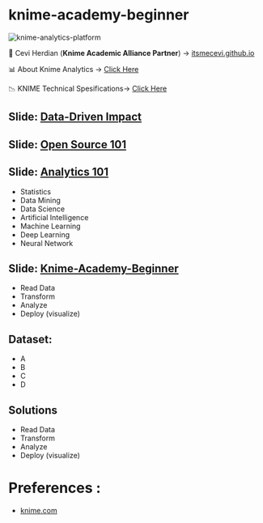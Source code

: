 # knime-academy-beginner


![knime-analytics-platform](https://user-images.githubusercontent.com/27078712/87846281-fe2c9280-c8f8-11ea-8133-911cb9cbb27b.png)



<span>&#129311;</span> Cevi Herdian (**Knime Academic Alliance Partner**)  -> [itsmecevi.github.io](https://itsmecevi.github.io/) 

<span>&#128202;</span> About Knime Analytics -> [Click Here](https://www.knime.com/about)

<span>&#128201;</span> KNIME Technical Spesifications-> [Click Here](https://www.knime.com/software-overview)


## Slide: [Data-Driven Impact](https://www.canva.com/design/DAECRX1XUqM/YTKBGJUGmpKLscGY8Nr9zw/view?utm_content=DAECRX1XUqM&utm_campaign=designshare&utm_medium=link&utm_source=sharebutton)

## Slide: [Open Source 101](https://docs.google.com/presentation/d/1551CT5vRjQ8oK9KzEoXT5W375pwE0I6E-RrwLgTegm4/edit?usp=sharing)

## Slide: [Analytics 101](https://docs.google.com/presentation/d/1551CT5vRjQ8oK9KzEoXT5W375pwE0I6E-RrwLgTegm4/edit?usp=sharing)

* Statistics
* Data Mining
* Data Science
* Artificial Intelligence
* Machine Learning
* Deep Learning
* Neural Network

## Slide: [Knime-Academy-Beginner](https://docs.google.com/presentation/d/1551CT5vRjQ8oK9KzEoXT5W375pwE0I6E-RrwLgTegm4/edit?usp=sharing)

* Read Data
* Transform
* Analyze
* Deploy (visualize)

## Dataset:

* A
* B
* C
* D

## Solutions

* Read Data
* Transform
* Analyze
* Deploy (visualize)

# Preferences :

* [knime.com](https://www.knime.com/)

